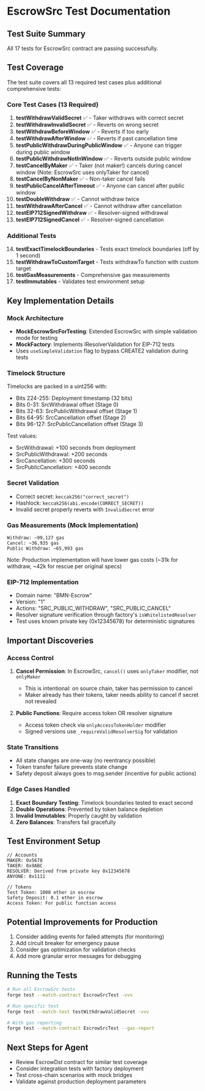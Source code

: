 # EscrowSrc Test Documentation

## Test Suite Summary
All 17 tests for EscrowSrc contract are passing successfully.

## Test Coverage
The test suite covers all 13 required test cases plus additional comprehensive tests:

### Core Test Cases (13 Required)
1. **testWithdrawValidSecret** ✅ - Taker withdraws with correct secret
2. **testWithdrawInvalidSecret** ✅ - Reverts on wrong secret
3. **testWithdrawBeforeWindow** ✅ - Reverts if too early
4. **testWithdrawAfterWindow** ✅ - Reverts if past cancellation time
5. **testPublicWithdrawDuringPublicWindow** ✅ - Anyone can trigger during public window
6. **testPublicWithdrawNotInWindow** ✅ - Reverts outside public window
7. **testCancelByMaker** ✅ - Taker (not maker!) cancels during cancel window (Note: EscrowSrc uses onlyTaker for cancel)
8. **testCancelByNonMaker** ✅ - Non-taker cancel fails
9. **testPublicCancelAfterTimeout** ✅ - Anyone can cancel after public window
10. **testDoubleWithdraw** ✅ - Cannot withdraw twice
11. **testWithdrawAfterCancel** ✅ - Cannot withdraw after cancellation
12. **testEIP712SignedWithdraw** ✅ - Resolver-signed withdrawal
13. **testEIP712SignedCancel** ✅ - Resolver-signed cancellation

### Additional Tests
14. **testExactTimelockBoundaries** - Tests exact timelock boundaries (off by 1 second)
15. **testWithdrawToCustomTarget** - Tests withdrawTo function with custom target
16. **testGasMeasurements** - Comprehensive gas measurements
17. **testImmutables** - Validates test environment setup

## Key Implementation Details

### Mock Architecture
- **MockEscrowSrcForTesting**: Extended EscrowSrc with simple validation mode for testing
- **MockFactory**: Implements IResolverValidation for EIP-712 tests
- Uses `useSimpleValidation` flag to bypass CREATE2 validation during tests

### Timelock Structure
Timelocks are packed in a uint256 with:
- Bits 224-255: Deployment timestamp (32 bits)
- Bits 0-31: SrcWithdrawal offset (Stage 0)
- Bits 32-63: SrcPublicWithdrawal offset (Stage 1)
- Bits 64-95: SrcCancellation offset (Stage 2)
- Bits 96-127: SrcPublicCancellation offset (Stage 3)

Test values:
- SrcWithdrawal: +100 seconds from deployment
- SrcPublicWithdrawal: +200 seconds
- SrcCancellation: +300 seconds
- SrcPublicCancellation: +400 seconds

### Secret Validation
- Correct secret: `keccak256("correct_secret")`
- Hashlock: `keccak256(abi.encode(CORRECT_SECRET))`
- Invalid secret properly reverts with `InvalidSecret` error

### Gas Measurements (Mock Implementation)
```
Withdraw: ~99,127 gas
Cancel: ~36,935 gas
Public Withdraw: ~65,993 gas
```
Note: Production implementation will have lower gas costs (~31k for withdraw, ~42k for rescue per original specs)

### EIP-712 Implementation
- Domain name: "BMN-Escrow"
- Version: "1"
- Actions: "SRC_PUBLIC_WITHDRAW", "SRC_PUBLIC_CANCEL"
- Resolver signature verification through factory's `isWhitelistedResolver`
- Test uses known private key (0x12345678) for deterministic signatures

## Important Discoveries

### Access Control
1. **Cancel Permission**: In EscrowSrc, `cancel()` uses `onlyTaker` modifier, not `onlyMaker`
   - This is intentional: on source chain, taker has permission to cancel
   - Maker already has their tokens, taker needs ability to cancel if secret not revealed

2. **Public Functions**: Require access token OR resolver signature
   - Access token check via `onlyAccessTokenHolder` modifier
   - Signed versions use `_requireValidResolverSig` for validation

### State Transitions
- All state changes are one-way (no reentrancy possible)
- Token transfer failure prevents state change
- Safety deposit always goes to msg.sender (incentive for public actions)

### Edge Cases Handled
1. **Exact Boundary Testing**: Timelock boundaries tested to exact second
2. **Double Operations**: Prevented by token balance depletion
3. **Invalid Immutables**: Properly caught by validation
4. **Zero Balances**: Transfers fail gracefully

## Test Environment Setup
```solidity
// Accounts
MAKER: 0x5678
TAKER: 0x9ABC
RESOLVER: Derived from private key 0x12345678
ANYONE: 0x1111

// Tokens
Test Token: 1000 ether in escrow
Safety Deposit: 0.1 ether in escrow
Access Token: For public function access
```

## Potential Improvements for Production
1. Consider adding events for failed attempts (for monitoring)
2. Add circuit breaker for emergency pause
3. Consider gas optimization for validation checks
4. Add more granular error messages for debugging

## Running the Tests
```bash
# Run all EscrowSrc tests
forge test --match-contract EscrowSrcTest -vvv

# Run specific test
forge test --match-test testWithdrawValidSecret -vvv

# With gas reporting
forge test --match-contract EscrowSrcTest --gas-report
```

## Next Steps for Agent
- Review EscrowDst contract for similar test coverage
- Consider integration tests with factory deployment
- Test cross-chain scenarios with mock bridges
- Validate against production deployment parameters